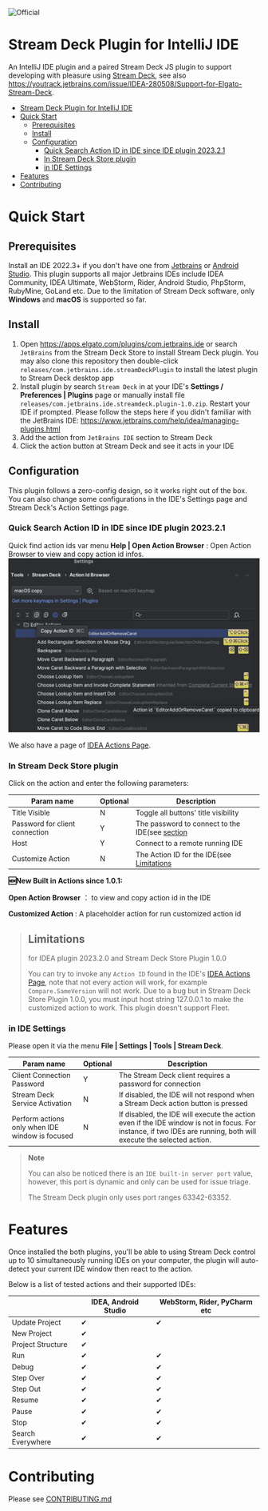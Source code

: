 ![Official](https://jb.gg/badges/official-plastic.svg)

# Stream Deck Plugin for IntelliJ IDE

An IntelliJ IDE plugin and a paired Stream Deck JS plugin to support developing with pleasure
using  [Stream Deck](https://developer.elgato.com/documentation/stream-deck/), see
also https://youtrack.jetbrains.com/issue/IDEA-280508/Support-for-Elgato-Stream-Deck.

<!-- TOC -->
* [Stream Deck Plugin for IntelliJ IDE](#stream-deck-plugin-for-intellij-ide)
* [Quick Start](#quick-start)
  * [Prerequisites](#prerequisites)
  * [Install](#install)
  * [Configuration](#configuration)
    * [Quick Search Action ID in IDE since IDE plugin 2023.2.1](#quick-search-action-id-in-ide-since-ide-plugin-202321)
    * [In Stream Deck Store plugin](#in-stream-deck-store-plugin)
    * [in IDE Settings](#in-ide-settings)
* [Features](#features)
* [Contributing](#contributing)
<!-- TOC -->


# Quick Start

## Prerequisites

Install an IDE 2022.3+ if you don't have one from [Jetbrains](https://www.jetbrains.com)
or [Android Studio](https://developer.android.com/sdk/installing/studio.html). This plugin supports all major Jetbrains
IDEs include IDEA Community, IDEA Ultimate, WebStorm, Rider, Android Studio, PhpStorm, RubyMine, GoLand etc.
Due to the limitation of Stream Deck software, only **Windows** and **macOS** is supported so far.

## Install

1. Open https://apps.elgato.com/plugins/com.jetbrains.ide or search `JetBrains` from the Stream Deck Store to install Stream Deck plugin. You may also clone this repository then double-click `releases/com.jetbrains.ide.streamDeckPlugin` to install the latest plugin to Stream Deck desktop app
2. Install plugin by search `Stream Deck` in at your IDE's **Settings / Preferences | Plugins** page or manually install file `releases/com.jetbrains.ide.streamdeck.plugin-1.0.zip`. Restart your IDE if prompted. Please follow the steps here if you didn't
   familiar with the JetBrains IDE: https://www.jetbrains.com/help/idea/managing-plugins.html
3. Add the action from `JetBrains IDE` section to Stream Deck
4. Click the action button at Stream Deck and see it acts in your IDE

## Configuration

This plugin follows a zero-config design, so it works right out of the box. You can also change some
configurations in the IDE's Settings page and Stream Deck's Action Settings page.


### Quick Search Action ID in IDE since IDE plugin 2023.2.1
Quick find action ids var menu **Help | Open Action Browser** : Open Action Browser to view and copy action id infos.
![](screenshot/action_ids_browser.png)

We also have a page of [IDEA Actions Page](IDEA_actions.md).

### In Stream Deck Store plugin
Click on the action and enter the following parameters:

| Param name                     | Optional | Description                                                        |
|--------------------------------|----------|--------------------------------------------------------------------|
| Title Visible                  | N        | Toggle all buttons' title visibility                               |
| Password for client connection | Y        | The password to connect to the IDE(see [section](#in-IDE-Settings) |
| Host                           | Y        | Connect to a remote running IDE                                    |
| Customize Action               | N        | The Action ID for the IDE(see [Limitations](#Limitations)          |

**🆕New Built in Actions since 1.0.1:**

**Open Action Browser** ： to view and copy action id in the IDE

**Customized Action** : A placeholder action for run customized action id


> ## Limitations
> for IDEA plugin 2023.2.0 and Stream Deck Store Plugin 1.0.0
>
> You can try to invoke any `Action ID` found in the
> IDE's [IDEA Actions Page](IDEA_actions.md),
> note that not every action will work, for example `Compare.SameVersion` will not work.
> Due to a bug but in Stream Deck Store Plugin 1.0.0, you must input host string 127.0.0.1
> to make the customized action to work.
> This plugin doesn't support Fleet.
>

### in IDE Settings

Please open it via the menu **File | Settings | Tools | Stream Deck**.

| Param name                                      | Optional | Description                                                                                                                                                        |
|-------------------------------------------------|----------|--------------------------------------------------------------------------------------------------------------------------------------------------------------------|
| Client Connection Password                      | Y        | The Stream Deck client requires a password for connection                                                                                                          |
| Stream Deck Service Activation                  | N        | If disabled, the IDE will not respond when a Stream Deck action button is pressed                                                                                  |
| Perform actions only when IDE window is focused | N        | If disabled, the IDE will execute the action even if the IDE window is not in focus. For instance, if two IDEs are running, both will execute the selected action. |

> **Note**
>
> You can also be noticed there is an `IDE built-in server port` value, however, this port is dynamic and only can be used for issue triage.
>
> The Stream Deck plugin only uses port ranges 63342-63352.
>
>

# Features

Once installed the both plugins, you'll be able to using Stream Deck control up to 10 simultaneously running IDEs on your computer, the plugin
will auto-detect your current IDE window then react to the action.

Below is a list of tested actions and their supported IDEs:

|                   | IDEA, Android Studio | WebStorm, Rider, PyCharm etc |
|-------------------|----------------------|------------------------------|
| Update Project    | ✔                    | ✔                            |
| New Project       | ✔                    |                              |
| Project Structure | ✔                    |                              |
| Run               | ✔                    | ✔                            |
| Debug             | ✔                    | ✔                            |
| Step Over         | ✔                    | ✔                            |
| Step Out          | ✔                    | ✔                            |
| Resume            | ✔                    | ✔                            |
| Pause             | ✔                    | ✔                            |
| Stop              | ✔                    | ✔                            |
| Search Everywhere | ✔                    | ✔                            |


# Contributing
Please see [CONTRIBUTING.md](CONTRIBUTING.md)
